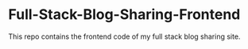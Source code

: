 # Full-Stack-Blog-Sharing-Frontend

This repo contains the frontend code of my full stack blog sharing site.
